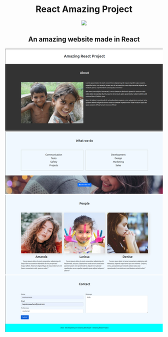 <h1 align="center">React Amazing Project</h1>

<p align="center">
  <a href="https://skillicons.dev">
    <img src="https://skillicons.dev/icons?i=react" />
  </a>
</p>

<h2 align="center">An amazing website made in React</h2>

![Website](public/img/1.png)
![Website](public/img/2.png)
![Website](public/img/3.png)
![Website](public/img/4.png)
